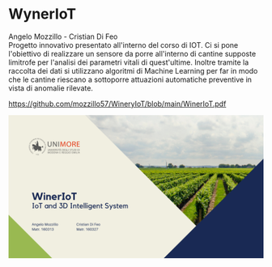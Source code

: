 # WynerIoT
Angelo Mozzillo - Cristian Di Feo<br>
Progetto innovativo presentato all'interno del corso di IOT.
Ci si pone l'obiettivo di realizzare un sensore da porre all'interno di cantine supposte limitrofe per l'analisi dei parametri vitali di quest'ultime.
Inoltre tramite la raccolta dei dati si utilizzano algoritmi di Machine Learning per far in modo che le cantine riescano a sottoporre attuazioni automatiche preventive in vista di anomalie rilevate.<br>

https://github.com/mozzillo57/WineryIoT/blob/main/WinerIoT.pdf <br>

![alt text](https://github.com/mozzillo57/WineryIoT/blob/main/WinerIoT.png?raw=true)
